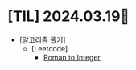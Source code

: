 # [TIL] 2024.03.19📒

  * [알고리즘 풀기]
    * [Leetcode]
      * [Roman to Integer](https://github.com/elephant97/Algorithm/blob/main/Leetcode/Java/Easy/Roman%20to%20Integer.java)
